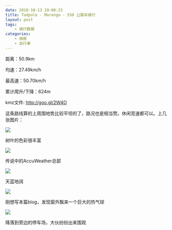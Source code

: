 ```yaml
---
date: 2010-10-13 19:00:23
title: Tadpole - Marengo - 550 公路车骑行
layout: post
tags:
    - 骑行数据
categories:
    - 相冊
    - 自行車
---
```

距离：50.9km

均速：27.49km/h

最高速：50.70km/h

累计爬升/下降：624m

kmz文件: <a href="http://goo.gl/2W4O" target="_blank">http://goo.gl/2W4O</a>

这条路线算的上周围地势比较平坦的了，路况也是相当赞。休闲竞速都可以。上几张图片：

![](http://pic.ztpala.com/wp-content/uploads/2010/10/IMG_0361-400x300.jpg)

树叶的色彩很丰富

![](http://pic.ztpala.com/wp-content/uploads/2010/10/IMG_0366-400x300.jpg)

传说中的AccuWeather总部

![](http://pic.ztpala.com/wp-content/uploads/2010/10/IMG_0373-400x300.jpg)

天蓝地阔

![](http://pic.ztpala.com/wp-content/uploads/2010/10/IMG_0381-400x300.jpg)

刚想写本篇blog，发现窗外飘来一个巨大的热气球

![](http://pic.ztpala.com/wp-content/uploads/2010/10/IMG_0384-300x400.jpg)

降落到旁边的停车场，大伙纷纷出来围观
